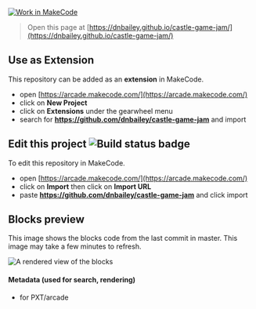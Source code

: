 [![Work in MakeCode](https://classroom.github.com/assets/work-in-make-code-c53f0c86300af1a64cdd5dc830e2509efd17c8cb483a722cacaee84d10eb8ec9.svg)](https://classroom.github.com/online_ide?assignment_repo_id=295713&assignment_repo_type=GroupAssignmentRepo)
 


> Open this page at [https://dnbailey.github.io/castle-game-jam/](https://dnbailey.github.io/castle-game-jam/)

## Use as Extension

This repository can be added as an **extension** in MakeCode.

* open [https://arcade.makecode.com/](https://arcade.makecode.com/)
* click on **New Project**
* click on **Extensions** under the gearwheel menu
* search for **https://github.com/dnbailey/castle-game-jam** and import

## Edit this project ![Build status badge](https://github.com/dnbailey/castle-game-jam/workflows/MakeCode/badge.svg)

To edit this repository in MakeCode.

* open [https://arcade.makecode.com/](https://arcade.makecode.com/)
* click on **Import** then click on **Import URL**
* paste **https://github.com/dnbailey/castle-game-jam** and click import

## Blocks preview

This image shows the blocks code from the last commit in master.
This image may take a few minutes to refresh.

![A rendered view of the blocks](https://github.com/dnbailey/castle-game-jam/raw/master/.github/makecode/blocks.png)

#### Metadata (used for search, rendering)

* for PXT/arcade
<script src="https://makecode.com/gh-pages-embed.js"></script><script>makeCodeRender("{{ site.makecode.home_url }}", "{{ site.github.owner_name }}/{{ site.github.repository_name }}");</script>
